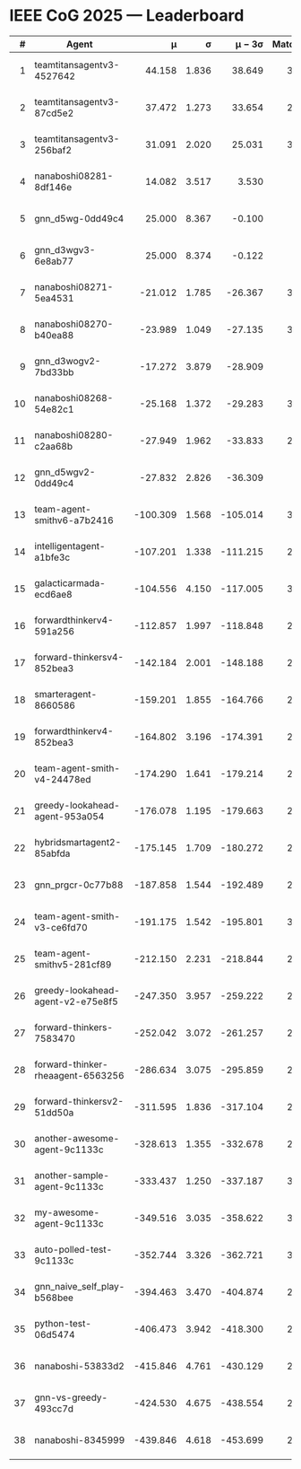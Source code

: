 # IEEE CoG 2025 — Leaderboard

| # | Agent | μ | σ | μ − 3σ | Matches | Updated |
|---:|---|---:|---:|---:|---:|---|
| 1 | teamtitansagentv3-4527642 | 44.158 | 1.836 | 38.649 | 3080 | 2025-08-29 09:10 |
| 2 | teamtitansagentv3-87cd5e2 | 37.472 | 1.273 | 33.654 | 2720 | 2025-08-29 09:10 |
| 3 | teamtitansagentv3-256baf2 | 31.091 | 2.020 | 25.031 | 3080 | 2025-08-29 09:10 |
| 4 | nanaboshi08281-8df146e | 14.082 | 3.517 | 3.530 | 70 | 2025-08-29 09:10 |
| 5 | gnn_d5wg-0dd49c4 | 25.000 | 8.367 | -0.100 | 80 | 2025-08-29 09:10 |
| 6 | gnn_d3wgv3-6e8ab77 | 25.000 | 8.374 | -0.122 | 98 | 2025-08-29 09:10 |
| 7 | nanaboshi08271-5ea4531 | -21.012 | 1.785 | -26.367 | 3400 | 2025-08-29 09:10 |
| 8 | nanaboshi08270-b40ea88 | -23.989 | 1.049 | -27.135 | 3240 | 2025-08-29 09:10 |
| 9 | gnn_d3wogv2-7bd33bb | -17.272 | 3.879 | -28.909 | 108 | 2025-08-29 09:10 |
| 10 | nanaboshi08268-54e82c1 | -25.168 | 1.372 | -29.283 | 3060 | 2025-08-29 09:10 |
| 11 | nanaboshi08280-c2aa68b | -27.949 | 1.962 | -33.833 | 2640 | 2025-08-29 09:10 |
| 12 | gnn_d5wgv2-0dd49c4 | -27.832 | 2.826 | -36.309 | 100 | 2025-08-29 09:10 |
| 13 | team-agent-smithv6-a7b2416 | -100.309 | 1.568 | -105.014 | 3360 | 2025-08-29 09:10 |
| 14 | intelligentagent-a1bfe3c | -107.201 | 1.338 | -111.215 | 2924 | 2025-08-29 09:10 |
| 15 | galacticarmada-ecd6ae8 | -104.556 | 4.150 | -117.005 | 3060 | 2025-08-29 09:10 |
| 16 | forwardthinkerv4-591a256 | -112.857 | 1.997 | -118.848 | 2635 | 2025-08-29 09:10 |
| 17 | forward-thinkersv4-852bea3 | -142.184 | 2.001 | -148.188 | 2499 | 2025-08-29 09:10 |
| 18 | smarteragent-8660586 | -159.201 | 1.855 | -164.766 | 2270 | 2025-08-29 09:10 |
| 19 | forwardthinkerv4-852bea3 | -164.802 | 3.196 | -174.391 | 2253 | 2025-08-29 09:10 |
| 20 | team-agent-smith-v4-24478ed | -174.290 | 1.641 | -179.214 | 2838 | 2025-08-29 09:10 |
| 21 | greedy-lookahead-agent-953a054 | -176.078 | 1.195 | -179.663 | 2754 | 2025-08-29 09:10 |
| 22 | hybridsmartagent2-85abfda | -175.145 | 1.709 | -180.272 | 2699 | 2025-08-29 09:10 |
| 23 | gnn_prgcr-0c77b88 | -187.858 | 1.544 | -192.489 | 2930 | 2025-08-29 09:10 |
| 24 | team-agent-smith-v3-ce6fd70 | -191.175 | 1.542 | -195.801 | 3358 | 2025-08-29 09:10 |
| 25 | team-agent-smithv5-281cf89 | -212.150 | 2.231 | -218.844 | 2940 | 2025-08-29 09:10 |
| 26 | greedy-lookahead-agent-v2-e75e8f5 | -247.350 | 3.957 | -259.222 | 2886 | 2025-08-29 09:10 |
| 27 | forward-thinkers-7583470 | -252.042 | 3.072 | -261.257 | 2960 | 2025-08-29 09:10 |
| 28 | forward-thinker-rheaagent-6563256 | -286.634 | 3.075 | -295.859 | 2724 | 2025-08-29 09:10 |
| 29 | forward-thinkersv2-51dd50a | -311.595 | 1.836 | -317.104 | 2724 | 2025-08-29 09:10 |
| 30 | another-awesome-agent-9c1133c | -328.613 | 1.355 | -332.678 | 2740 | 2025-08-29 09:10 |
| 31 | another-sample-agent-9c1133c | -333.437 | 1.250 | -337.187 | 3200 | 2025-08-29 09:10 |
| 32 | my-awesome-agent-9c1133c | -349.516 | 3.035 | -358.622 | 3060 | 2025-08-29 09:10 |
| 33 | auto-polled-test-9c1133c | -352.744 | 3.326 | -362.721 | 3080 | 2025-08-29 09:10 |
| 34 | gnn_naive_self_play-b568bee | -394.463 | 3.470 | -404.874 | 2560 | 2025-08-29 09:10 |
| 35 | python-test-06d5474 | -406.473 | 3.942 | -418.300 | 2810 | 2025-08-29 09:10 |
| 36 | nanaboshi-53833d2 | -415.846 | 4.761 | -430.129 | 2340 | 2025-08-29 09:10 |
| 37 | gnn-vs-greedy-493cc7d | -424.530 | 4.675 | -438.554 | 2080 | 2025-08-29 09:10 |
| 38 | nanaboshi-8345999 | -439.846 | 4.618 | -453.699 | 2400 | 2025-08-29 09:10 |
